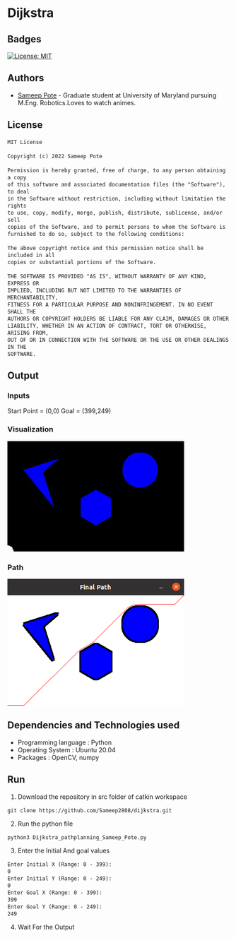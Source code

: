 # Dijkstra
## Badges
[![License: MIT](https://img.shields.io/badge/License-MIT-yellow.svg)](https://opensource.org/licenses/MIT)
## Authors
- [Sameep Pote](https://github.com/Sameep2808) - Graduate student at University of Maryland pursuing M.Eng. Robotics.Loves to watch animes.

## License
```
MIT License

Copyright (c) 2022 Sameep Pote

Permission is hereby granted, free of charge, to any person obtaining a copy
of this software and associated documentation files (the "Software"), to deal
in the Software without restriction, including without limitation the rights
to use, copy, modify, merge, publish, distribute, sublicense, and/or sell
copies of the Software, and to permit persons to whom the Software is
furnished to do so, subject to the following conditions:

The above copyright notice and this permission notice shall be included in all
copies or substantial portions of the Software.

THE SOFTWARE IS PROVIDED "AS IS", WITHOUT WARRANTY OF ANY KIND, EXPRESS OR
IMPLIED, INCLUDING BUT NOT LIMITED TO THE WARRANTIES OF MERCHANTABILITY,
FITNESS FOR A PARTICULAR PURPOSE AND NONINFRINGEMENT. IN NO EVENT SHALL THE
AUTHORS OR COPYRIGHT HOLDERS BE LIABLE FOR ANY CLAIM, DAMAGES OR OTHER
LIABILITY, WHETHER IN AN ACTION OF CONTRACT, TORT OR OTHERWISE, ARISING FROM,
OUT OF OR IN CONNECTION WITH THE SOFTWARE OR THE USE OR OTHER DEALINGS IN THE
SOFTWARE.
```

## Output

### Inputs
Start Point = (0,0)
Goal = (399,249)

### Visualization
![g1](https://github.com/Sameep2808/dijkstra/blob/main/Output.gif)
### Path
![p1](https://github.com/Sameep2808/dijkstra/blob/main/p1.png)

## Dependencies and Technologies used

- Programming language : Python
- Operating System : Ubuntu 20.04
- Packages : OpenCV, numpy

## Run

1. Download the repository in src folder of catkin workspace
```
git clone https://github.com/Sameep2808/dijkstra.git
```
2. Run the python file
```
python3 Dijkstra_pathplanning_Sameep_Pote.py 
```
3. Enter the Initial And goal values
```
Enter Initial X (Range: 0 - 399):
0
Enter Initial Y (Range: 0 - 249):
0
Enter Goal X (Range: 0 - 399):
399
Enter Goal Y (Range: 0 - 249):
249
```
4. Wait For the Output

